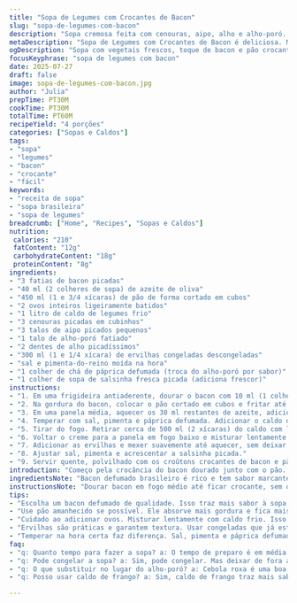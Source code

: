```yaml
---
title: "Sopa de Legumes com Crocantes de Bacon"
slug: "sopa-de-legumes-com-bacon"
description: "Sopa cremosa feita com cenouras, aipo, alho e alho-poró. Croûtons dourados no azeite com bacon picado para um toque crocante. Smoothie parcial da sopa com pequenos legumes adicionados no final. Ovos batidos misturados cuidadosamente para dar consistência sem ferver. Tempero simples com sal e pimenta. Sopa de caldo de galinha ou vegetal adaptável. Servida quente com crocantes de bacon por cima, combina crocância e suavidade."
metaDescription: "Sopa de Legumes com Crocantes de Bacon é deliciosa. Mistura perfeita de cremosidade e crocância. Ideal para dias frescos e jantares leves."
ogDescription: "Sopa com vegetais frescos, toque de bacon e pão crocante. Uma experiência única que combina sabor e textura de maneira simples."
focusKeyphrase: "sopa de legumes com bacon"
date: 2025-07-27
draft: false
image: sopa-de-legumes-com-bacon.jpg
author: "Julia"
prepTime: PT30M
cookTime: PT30M
totalTime: PT60M
recipeYield: "4 porções"
categories: ["Sopas e Caldos"]
tags:
- "sopa"
- "legumes"
- "bacon"
- "crocante"
- "fácil"
keywords:
- "receita de sopa"
- "sopa brasileira"
- "sopa de legumes"
breadcrumb: ["Home", "Recipes", "Sopas e Caldos"]
nutrition: 
 calories: "210"
 fatContent: "12g"
 carbohydrateContent: "18g"
 proteinContent: "8g"
ingredients:
- "3 fatias de bacon picadas"
- "40 ml (2 colheres de sopa) de azeite de oliva"
- "450 ml (1 e 3/4 xícaras) de pão de forma cortado em cubos"
- "2 ovos inteiros ligeiramente batidos"
- "1 litro de caldo de legumes frio"
- "3 cenouras picadas em cubinhos"
- "3 talos de aipo picados pequenos"
- "1 talo de alho-poró fatiado"
- "2 dentes de alho picadíssimos"
- "300 ml (1 e 1/4 xícara) de ervilhas congeladas descongeladas"
- "sal e pimenta-do-reino moída na hora"
- "1 colher de chá de páprica defumada (troca do alho-poró por sabor)"
- "1 colher de sopa de salsinha fresca picada (adiciona frescor)"
instructions:
- "1. Em uma frigideira antiaderente, dourar o bacon com 10 ml (1 colher de sopa) de azeite até ficar crocante. Retirar e guardar em papel absorvente."
- "2. Na gordura do bacon, colocar o pão cortado em cubos e fritar até dourar. Reservar junto com o bacon."
- "3. Em uma panela média, aquecer os 30 ml restantes de azeite, adicionar cebola roxa picadinha (troca do alho-poró para sabor regional), cenoura, aipo e alho. Refogar em fogo médio por 8 minutos, até os legumes amolecerem."
- "4. Temperar com sal, pimenta e páprica defumada. Adicionar o caldo de legumes e levar à fervura. Reduzir o fogo e cozinhar por 12-15 minutos até as cenouras ficarem macias."
- "5. Tirar do fogo. Retirar cerca de 500 ml (2 xícaras) do caldo com legumes e bater no liquidificador até virar creme liso."
- "6. Voltar o creme para a panela em fogo baixo e misturar lentamente os ovos batidos com 125 ml (1/2 xícara) de caldo frio, derramando essa mistura pouco a pouco para não talhar os ovos."
- "7. Adicionar as ervilhas e mexer suavemente até aquecer, sem deixar ferver para os ovos não coagulem."
- "8. Ajustar sal, pimenta e acrescentar a salsinha picada."
- "9. Servir quente, polvilhado com os croûtons crocantes de bacon e pão."
introduction: "Começo pela crocância do bacon dourado junto com o pão. Fácil de fazer. Lecitura simples, aroma intenso. Os legumes dão corpo e sabor. Cenoura que adocica, alho-poró que perfuma, aipo que dá frescor e textura. O alho sutil ajuda no fundo sem invadir. Mão leve no tempero, só sal e pimenta para deixar a sopa respirar. Ervilhas congeladas dão pontos verdes e crocância leve. A mistura de ovos batidos com caldo frio é o truque para a sopa ficar cremosa sem virar da panela. Refogar devagar, paciência. Para quem não tem alho-poró, cebola roxa funciona bem. Páprica defumada traz cor e sabor à moda brazuca, puxando para o defumado do bacon. Sopa serve de entrada ou prato leve no jantar. Combina com um pão italiano de verdade para acompanhar. No fundo, é uma sopa que carrega rusticidade com técnica simples e ingredientes na medida."
ingredientsNote: "Bacon defumado brasileiro é rico e tem sabor marcante. Prefira fatias finas para que ele frite rápido e fique muito crocante. Pão amanhecido ajuda na textura dos croûtons, absorvendo gordura e ficando crocante por fora. Azul-arroz-pão-de-forma é fácil e acessível. Alho-poró fresco pode ser trocado por cebola roxa para efeito diferente, cebola é mais fácil de achar e mais barata. Páprica defumada é uma forma simples de trazer sabor e cor marronzinha à sopa, fácil de achar e barata. Ervilhas congeladas são mais práticas e mantêm textura depois de descongeladas. Caldo de legumes ou frango, feito em casa ou pronto, dá versatilidade. O intenso do alho e cebola deve ser suave para não mascarar a doçura natural da cenoura. Azeite extra virgem brasileiro eleva o aroma, mas azeite comum pode ser usado. Sal e pimenta na medida para destacar ingredientes e não esconder. Os ovos devem ser bem batidos e incorporados com calma para evitar pedaços coagulado. Salsinha picada na finalização dá frescor visual e no sabor."
instructionsNote: "Dourar bacon em fogo médio até ficar crocante, sem queimar. Aproveitar gordura liberada para tostar o pão até crocante, mexendo para não queimar e sair queimado. Reservar bacon e croûtons em papel absorvente para secar gordura e manter crocância. Refogar legumes em azeite adequado em fogo médio-baixo, mexendo para não queimar, focando para amolecer sem desmanchar. Uso do alho roxo na receita traz sabor brasileiro, substituindo o alho-poró francês. Temperar com sal, pimenta e páprica defumada logo após refogado. Acrescentar caldo quente e baixar fogo para cozinhar legumes por 12 – 15 minutos até ficarem macios, sem desmanchar. Retirar parte do caldo e bater no liquidificador até ficar liso. Misturar ovos batidos com caldo frio para evitar cozimento direto. Juntar lentinho a mistura líquida à sopa e cozinhar em fogo baixo, mexendo sem deixar ferver. Acrescentar as ervilhas no final para preservar textura e cor. Temperar novamente, acrescentar salsinha fresca. Servir imediatamente com croûtons de bacon para contraste de textura."
tips:
- "Escolha um bacon defumado de qualidade. Isso traz mais sabor à sopa. Fritar até ficar bem crocante. Use gordura soltada do bacon para fazer os croûtons. Depois de fritar o pão, deixe secar em papel toalha. Isso mantém a crocância."
- "Use pão amanhecido se possível. Ele absorve mais gordura e fica mais crocante. Cortar em cubos uniformes é essencial. Frigideira antiaderente ajuda a dourar sem queimar. Sempre mexer para não ficar grudado."
- "Cuidado ao adicionar ovos. Misturar lentamente com caldo frio. Isso evita que coagulem demais dentro da sopa. Manter o fogo baixo. Não deixe ferver. Assim fica cremoso, mas não vira omelete."
- "Ervilhas são práticas e garantem textura. Usar congeladas que já estão desfeitas. Misturar ao final para não desmanchar. Elas vão manter a cor e crocância. Ficam frescas na sopa."
- "Temperar na hora certa faz diferença. Sal, pimenta e páprica defumada devem ser equilibrados. A salsinha é para dar frescor. Acrescentar sombra de sabor. Filtrar esses elementos melhora a receita."
faq:
- "q: Quanto tempo para fazer a sopa? a: O tempo de preparo é em média uma hora. Mas se preparar tudo como o bacon e pão antes, fica mais rápido. Refogar leva uns 8 minutos. Cozinhar os legumes leva entre 12 e 15 minutos."
- "q: Pode congelar a sopa? a: Sim, pode congelar. Mas deixar de fora as crocantes de bacon. Elas não ficam boas após congelar e descongelar. Sopa pode ser guardada por até três meses no congelador. Para reaquecer, use fogo baixo."
- "q: O que substituir no lugar do alho-poró? a: Cebola roxa é uma boa opção. Traz sabor diferente, mais forte. Pode usar cebola normal, mas vai mudar um pouco o gosto. Não é o mesmo, mas ainda dá certo. Sempre ajustar os temperos."
- "q: Posso usar caldo de frango? a: Sim, caldo de frango traz mais sabor. É uma alternativa interessante se quiser algo mais encorpado. Mas caldo de legumes é ótimo para manter leveza. Alternativas variam o gosto e textura."

---
```

